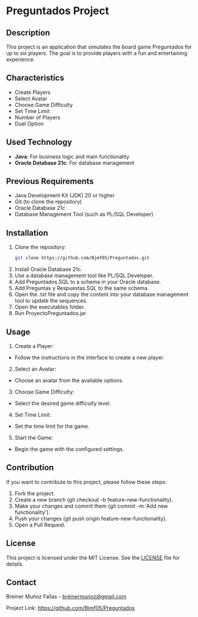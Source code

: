 # Preguntados Project

## Description
This project is an application that simulates the board game Preguntados for up to six players. The goal is to provide players with a fun and entertaining experience.

## Characteristics
- Create Players
- Select Avatar
- Choose Game Difficulty
- Set Time Limit
- Number of Players
- Duel Option

## Used Technology
- **Java**: For business logic and main functionality
- **Oracle Database 21c**: For database management

## Previous Requirements
- Java Development Kit (JDK) 20 or higher
- Git (to clone the repository)
- Oracle Database 21c
- Database Management Tool (such as PL/SQL Developer)

## Installation
1. Clone the repository:
   ```bash
   git clone https://github.com/Bjmf05/Preguntados.git
2. Install Oracle Database 21c.
3. Use a database management tool like PL/SQL Developer.
4. Add Preguntados.SQL to a schema in your Oracle database.
5. Add Preguntas y Respuestas.SQL to the same schema.
6. Open the .txt file and copy the content into your database management tool to update the sequences.
7. Open the executables folder.
8. Run ProyectoPreguntados.jar.

## Usage
1. Create a Player:
- Follow the instructions in the interface to create a new player.
2. Select an Avatar:
- Choose an avatar from the available options.
3. Choose Game Difficulty:
- Select the desired game difficulty level.
4. Set Time Limit:
- Set the time limit for the game.
5. Start the Game:
- Begin the game with the configured settings.
  
## Contribution
If you want to contribute to this project, please follow these steps:

1. Fork the project.
2. Create a new branch (git checkout -b feature-new-functionality).
3. Make your changes and commit them (git commit -m 'Add new functionality').
4. Push your changes (git push origin feature-new-functionality).
5. Open a Pull Request.

## License
This project is licensed under the MIT License. See the [LICENSE](LICENSE) file for details.

## Contact
Breiner Muñoz Fallas - breinermunoz@gmail.com

Project Link: https://github.com/Bjmf05/Preguntados
